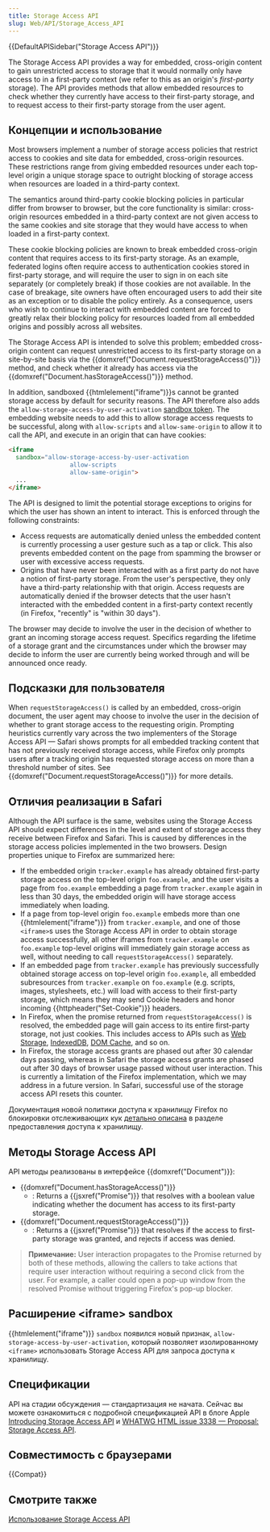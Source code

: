 ```yaml
---
title: Storage Access API
slug: Web/API/Storage_Access_API
---
```


{{DefaultAPISidebar("Storage Access API")}}

The Storage Access API provides a way for embedded, cross-origin content to gain unrestricted access to storage that it would normally only have access to in a first-party context (we refer to this as an origin's _first-party_ storage). The API provides methods that allow embedded resources to check whether they currently have access to their first-party storage, and to request access to their first-party storage from the user agent.

## Концепции и использование

Most browsers implement a number of storage access policies that restrict access to cookies and site data for embedded, cross-origin resources. These restrictions range from giving embedded resources under each top-level origin a unique storage space to outright blocking of storage access when resources are loaded in a third-party context.

The semantics around third-party cookie blocking policies in particular differ from browser to browser, but the core functionality is similar: cross-origin resources embedded in a third-party context are not given access to the same cookies and site storage that they would have access to when loaded in a first-party context.

These cookie blocking policies are known to break embedded cross-origin content that requires access to its first-party storage. As an example, federated logins often require access to authentication cookies stored in first-party storage, and will require the user to sign in on each site separately (or completely break) if those cookies are not available. In the case of breakage, site owners have often encouraged users to add their site as an exception or to disable the policy entirely. As a consequence, users who wish to continue to interact with embedded content are forced to greatly relax their blocking policy for resources loaded from all embedded origins and possibly across all websites.

The Storage Access API is intended to solve this problem; embedded cross-origin content can request unrestricted access to its first-party storage on a site-by-site basis via the {{domxref("Document.requestStorageAccess()")}} method, and check whether it already has access via the {{domxref("Document.hasStorageAccess()")}} method.

In addition, sandboxed {{htmlelement("iframe")}}s cannot be granted storage access by default for security reasons. The API therefore also adds the `allow-storage-access-by-user-activation` [sandbox token](/ru/docs/Web/HTML/Element/iframe#sandbox). The embedding website needs to add this to allow storage access requests to be successful, along with `allow-scripts` and `allow-same-origin` to allow it to call the API, and execute in an origin that can have cookies:

```html
<iframe
  sandbox="allow-storage-access-by-user-activation
                 allow-scripts
                 allow-same-origin">
  ...
</iframe>
```

The API is designed to limit the potential storage exceptions to origins for which the user has shown an intent to interact. This is enforced through the following constraints:

- Access requests are automatically denied unless the embedded content is currently processing a user gesture such as a tap or click. This also prevents embedded content on the page from spamming the browser or user with excessive access requests.
- Origins that have never been interacted with as a first party do not have a notion of first-party storage. From the user's perspective, they only have a third-party relationship with that origin. Access requests are automatically denied if the browser detects that the user hasn't interacted with the embedded content in a first-party context recently (in Firefox, "recently" is "within 30 days").

The browser may decide to involve the user in the decision of whether to grant an incoming storage access request. Specifics regarding the lifetime of a storage grant and the circumstances under which the browser may decide to inform the user are currently being worked through and will be announced once ready.

## Подсказки для пользователя

When `requestStorageAccess()` is called by an embedded, cross-origin document, the user agent may choose to involve the user in the decision of whether to grant storage access to the requesting origin. Prompting heuristics currently vary across the two implementers of the Storage Access API — Safari shows prompts for all embedded tracking content that has not previously received storage access, while Firefox only prompts users after a tracking origin has requested storage access on more than a threshold number of sites. See {{domxref("Document.requestStorageAccess()")}} for more details.

## Отличия реализации в Safari

Although the API surface is the same, websites using the Storage Access API should expect differences in the level and extent of storage access they receive between Firefox and Safari. This is caused by differences in the storage access policies implemented in the two browsers. Design properties unique to Firefox are summarized here:

- If the embedded origin `tracker.example` has already obtained first-party storage access on the top-level origin `foo.example`, and the user visits a page from `foo.example` embedding a page from `tracker.example` again in less than 30 days, the embedded origin will have storage access immediately when loading.
- If a page from top-level origin `foo.example` embeds more than one {{htmlelement("iframe")}} from `tracker.example`, and one of those `<iframe>`s uses the Storage Access API in order to obtain storage access successfully, all other iframes from `tracker.example` on `foo.example` top-level origins will immediately gain storage access as well, without needing to call `requestStorageAccess()` separately.
- If an embedded page from `tracker.example` has previously successfully obtained storage access on top-level origin `foo.example`, all embedded subresources from `tracker.example` on `foo.example` (e.g. scripts, images, stylesheets, etc.) will load with access to their first-party storage, which means they may send Cookie headers and honor incoming {{httpheader("Set-Cookie")}} headers.
- In Firefox, when the promise returned from `requestStorageAccess()` is resolved, the embedded page will gain access to its entire first-party storage, not just cookies. This includes access to APIs such as [Web Storage](/ru/docs/Web/API/Web_Storage_API), [IndexedDB](/ru/docs/Web/API/IndexedDB_API), [DOM Cache](/ru/docs/Web/API/Cache), and so on.
- In Firefox, the storage access grants are phased out after 30 calendar days passing, whereas in Safari the storage access grants are phased out after 30 days of browser usage passed without user interaction. This is currently a limitation of the Firefox implementation, which we may address in a future version. In Safari, successful use of the storage access API resets this counter.

Документация новой политики доступа к хранилищу Firefox по блокировки отслеживающих кук [детально описана](/ru/docs/Mozilla/Firefox/Privacy/Storage_access_policy#Storage_access_grants) в разделе предоставления доступа к хранилищу.

## Методы Storage Access API

API методы реализованы в интерфейсе {{domxref("Document")}}:

- {{domxref("Document.hasStorageAccess()")}}
  - : Returns a {{jsxref("Promise")}} that resolves with a boolean value indicating whether the document has access to its first-party storage.
- {{domxref("Document.requestStorageAccess()")}}
  - : Returns a {{jsxref("Promise")}} that resolves if the access to first-party storage was granted, and rejects if access was denied.

> **Примечание:** User interaction propagates to the Promise returned by both of these methods, allowing the callers to take actions that require user interaction without requiring a second click from the user. For example, a caller could open a pop-up window from the resolved Promise without triggering Firefox's pop-up blocker.

## Расширение \<iframe> sandbox

{{htmlelement("iframe")}} `sandbox` появился новый признак, `allow-storage-access-by-user-activation`, который позволяет изолированному `<iframe>` использовать Storage Access API для запроса доступа к хранилищу.

## Спецификации

API на стадии обсуждения — стандартизация не начата. Сейчас вы можете ознакомиться с подробной спецификацией API в блоге Apple [Introducing Storage Access API](https://webkit.org/blog/8124/introducing-storage-access-api/) и [WHATWG HTML issue 3338 — Proposal: Storage Access API](https://github.com/whatwg/html/issues/3338).

## Совместимость с браузерами

{{Compat}}

## Смотрите также

[Использование Storage Access API](/ru/docs/Web/API/Storage_Access_API/Using)
